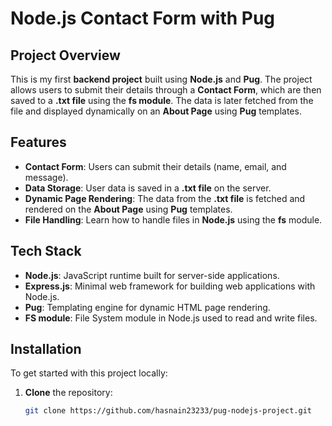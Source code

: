 # Node.js Contact Form with Pug

## Project Overview

This is my first **backend project** built using **Node.js** and **Pug**. The project allows users to submit their details through a **Contact Form**, which are then saved to a **.txt file** using the **fs module**. The data is later fetched from the file and displayed dynamically on an **About Page** using **Pug** templates.

## Features

- **Contact Form**: Users can submit their details (name, email, and message).
- **Data Storage**: User data is saved in a **.txt file** on the server.
- **Dynamic Page Rendering**: The data from the **.txt file** is fetched and rendered on the **About Page** using **Pug** templates.
- **File Handling**: Learn how to handle files in **Node.js** using the **fs** module.

## Tech Stack

- **Node.js**: JavaScript runtime built for server-side applications.
- **Express.js**: Minimal web framework for building web applications with Node.js.
- **Pug**: Templating engine for dynamic HTML page rendering.
- **FS module**: File System module in Node.js used to read and write files.

## Installation

To get started with this project locally:

1. **Clone** the repository:
   ```bash
   git clone https://github.com/hasnain23233/pug-nodejs-project.git
